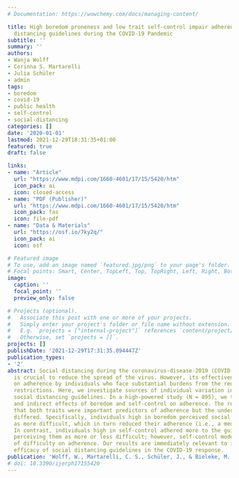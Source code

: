 ```yaml
---
# Documentation: https://wowchemy.com/docs/managing-content/

title: High boredom proneness and low trait self-control impair adherence to social
  distancing guidelines during the COVID-19 Pandemic
subtitle: ''
summary: ''
authors:
- Wanja Wolff
- Corinna S. Martarelli
- Julia Schüler
- admin
tags:
- boredom
- covid-19
- public health
- self-control
- social-distancing
categories: []
date: '2020-01-01'
lastmod: 2021-12-29T18:31:35+01:00
featured: true
draft: false

links:
- name: "Article"
  url: "https://www.mdpi.com/1660-4601/17/15/5420/htm"
  icon_pack: ai
  icon: closed-access
- name: "PDF (Publisher)"
  url: "https://www.mdpi.com/1660-4601/17/15/5420/htm"
  icon_pack: fas
  icon: file-pdf
- name: "Data & Materials"
  url: "https://osf.io/7ky2q/"
  icon_pack: ai
  icon: osf

# Featured image
# To use, add an image named `featured.jpg/png` to your page's folder.
# Focal points: Smart, Center, TopLeft, Top, TopRight, Left, Right, BottomLeft, Bottom, BottomRight.
image:
  caption: ''
  focal_point: ''
  preview_only: false

# Projects (optional).
#   Associate this post with one or more of your projects.
#   Simply enter your project's folder or file name without extension.
#   E.g. `projects = ["internal-project"]` references `content/project/deep-learning/index.md`.
#   Otherwise, set `projects = []`.
projects: []
publishDate: '2021-12-29T17:31:35.094447Z'
publication_types:
- '2'
abstract: Social distancing during the coronavirus-disease-2019 (COVID-19) pandemic
  is crucial to reduce the spread of the virus. However, its effectiveness hinges
  on adherence by individuals who face substantial burdens from the required behavioral
  restrictions. Here, we investigate sources of individual variation in adhering to
  social distancing guidelines. In a high-powered study (N = 895), we tested direct
  and indirect effects of boredom and self-control on adherence. The results showed
  that both traits were important predictors of adherence but the underlying mechanisms
  differed. Specifically, individuals high in boredom perceived social distancing
  as more difficult, which in turn reduced their adherence (i.e., a mediated effect).
  In contrast, individuals high in self-control adhered more to the guidelines without
  perceiving them as more or less difficult; however, self-control moderated the effect
  of difficulty on adherence. Our results are immediately relevant to improve the
  efficacy of social distancing guidelines in the COVID-19 response.
publication: 'Wolff, W., Martarelli, C. S., Schüler, J., & Bieleke, M. (2020). High boredom proneness and low trait self-control impair adherence to social distancing guidelines during the COVID-19 Pandemic. *International Journal of Environmental Research and Public Health*, *17*(15). https://doi.org/10.3390/ijerph17155420'
# doi: 10.3390/ijerph17155420
---
```

